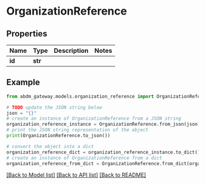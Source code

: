 # OrganizationReference


## Properties

Name | Type | Description | Notes
------------ | ------------- | ------------- | -------------
**id** | **str** |  | 

## Example

```python
from abdm_gateway.models.organization_reference import OrganizationReference

# TODO update the JSON string below
json = "{}"
# create an instance of OrganizationReference from a JSON string
organization_reference_instance = OrganizationReference.from_json(json)
# print the JSON string representation of the object
print(OrganizationReference.to_json())

# convert the object into a dict
organization_reference_dict = organization_reference_instance.to_dict()
# create an instance of OrganizationReference from a dict
organization_reference_from_dict = OrganizationReference.from_dict(organization_reference_dict)
```
[[Back to Model list]](../README.md#documentation-for-models) [[Back to API list]](../README.md#documentation-for-api-endpoints) [[Back to README]](../README.md)


